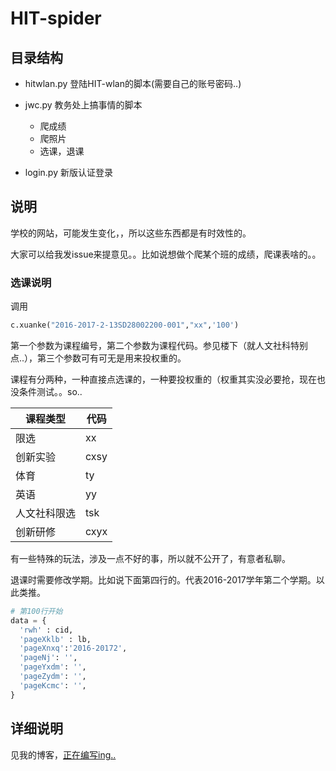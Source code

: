 # HIT-spider

## 目录结构

- hitwlan.py 登陆HIT-wlan的脚本(需要自己的账号密码..)
- jwc.py 教务处上搞事情的脚本
  - 爬成绩
  - 爬照片
  - 选课，退课

- login.py 新版认证登录


## 说明
学校的网站，可能发生变化，，所以这些东西都是有时效性的。

大家可以给我发issue来提意见。。比如说想做个爬某个班的成绩，爬课表啥的。。

### 选课说明

调用

```python
c.xuanke("2016-2017-2-13SD28002200-001","xx",'100')
```

第一个参数为课程编号，第二个参数为课程代码。参见楼下（就人文社科特别点..），第三个参数可有可无是用来投权重的。

课程有分两种，一种直接点选课的，一种要投权重的（权重其实没必要抢，现在也没条件测试。。so..

课程类型   | 代码 
------ | -----
限选     | xx   
创新实验   | cxsy 
体育     | ty   
英语     | yy   
人文社科限选 | tsk  
创新研修   | cxyx 

有一些特殊的玩法，涉及一点不好的事，所以就不公开了，有意者私聊。

退课时需要修改学期。比如说下面第四行的。代表2016-2017学年第二个学期。以此类推。

```python
# 第100行开始
data = {
  'rwh' : cid,
  'pageXklb' : lb,
  'pageXnxq':'2016-20172',
  'pageNj': '',
  'pageYxdm': '',
  'pageZydm': '',
  'pageKcmc': '',
}
```



## 详细说明

见我的博客，[正在编写ing..](http://tmn07.com/hexo)